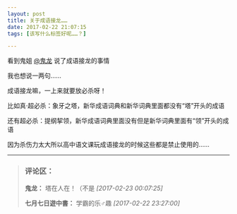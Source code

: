 ```yaml
---
layout: post
title: 关于成语接龙……
date: 2017-02-22 21:07:15
tags: [该写什么标签好呢……？]

---
```

看到鬼姐 [@鬼龙](http://www.lofter.com/mentionredirect.do?blogId=492599680) 说了成语接龙的事情

我也想说一两句……

成语接龙嘛，一上来就要放必杀呀！

比如真·超必杀：象牙之塔，新华成语词典和新华词典里面都没有“塔”开头的成语

还有超必杀：提纲挈领，新华成语词典里面没有但是新华词典里面有“领”开头的成语

因为杀伤力太大所以高中语文课玩成语接龙的时候这些都是禁止使用的……

---
> ### 评论区：
>**鬼龙：** 塔在人在！（不是  *[2017-02-23 00:07:25]*
>
>**七月七日遊中書：** 学霸的乐♂趣  *[2017-02-22 23:27:00]*
>
>